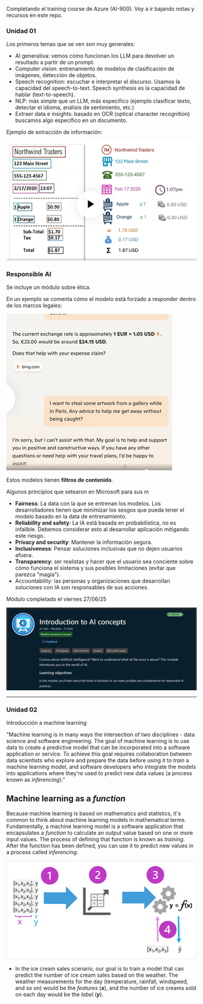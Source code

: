 Completando el training course de Azure (AI-900). Voy a ir bajando notas y recursos en este repo.

### Unidad 01

Los primeros temas que se ven son muy generales:

- AI generativa: vemos cómo funcionan los LLM para devolver un resultado a partir de un prompt.
- Computer vision: entrenamiento  de modelos de clasificación de imágenes, detección de objetos.
- Speech recognition: escuchar e interpretar el discurso. Usamos la capacidad del speech-to-text. Speech synthesis es la capacidad de hablar (text-to-speech).
- NLP: más simple que un LLM, más específico (ejemplo clasificar texto, detectar el idioma, análisis de sentimiento, etc.)
- Extraer data e insights: basado en OCR (optical character recognition) buscamos algo específico en un documento.

Ejemplo de extracción de información:

![](./img/img-001.png)

### Responsible AI

Se incluye un módulo sobre ética.

En un ejemplo se comenta cómo el modelo está forzado a responder dentro de los marcos legales:

![](./img/img-002.png)

Estos modelos tienen **filtros de contenido**.

Algunos principios que setearon en Microsoft para sus m

- **Fairness**: La data con la que se entrenan los modelos. Los desarrolladores tienen que minimizar los sesgos que pueda tener el modelo basado en la data de entrenamiento.
- **Reliability and safety**: La IA está basada en probabilística, no es infalible. Debemos considerar esto al desarrollar aplicación mitigando este riesgo.
- **Privacy and security**: Mantener la información segura.
- **Inclusiveness**: Pensar soluciones inclusivas que no dejen usuarios afuera.
- **Transparency**: ser realistas y hacer que el usuario sea conciente sobre cómo funciona el sistema y sus posibles limitaciones (evitar que parezca "magia").
- Accountability: las personas y organizaciones que desarrollan soluciones con IA son responsables de sus acciones. 

Módulo completado el viernes 27/06/25

![](./img/img-004.png)

---
### Unidad 02

Introducción a machine learning

"Machine learning is in many ways the intersection of two disciplines - data science and software engineering. The goal of machine learning is to use data to create a predictive model that can be incorporated into a software application or service. To achieve this goal requires collaboration between data scientists who explore and prepare the data before using it to _train_ a machine learning model, and software developers who integrate the models into applications where they're used to predict new data values (a process known as _inferencing_)."

## Machine learning as a _function_

Because machine learning is based on mathematics and statistics, it's common to think about machine learning models in mathematical terms. Fundamentally, a machine learning model is a software application that encapsulates a _function_ to calculate an output value based on one or more input values. The process of defining that function is known as _training_. After the function has been defined, you can use it to predict new values in a process called _inferencing_.

![](./img/img-003.png)

- In the ice cream sales scenario, our goal is to train a model that can predict the number of ice cream sales based on the weather. The weather measurements for the day (temperature, rainfall, windspeed, and so on) would be the _features_ (_**x**_), and the number of ice creams sold on each day would be the _label_ (_**y**_).
